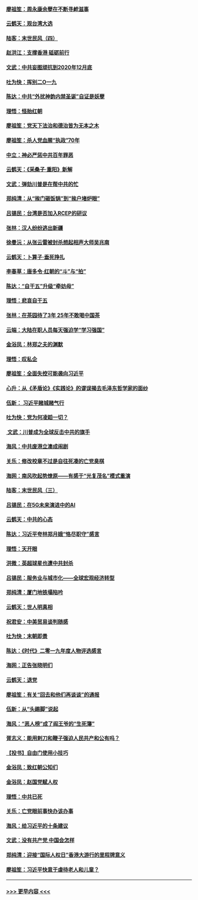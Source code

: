 #### [廖祖笙：周永康余孽在不断寻衅滋事](../pages/nsc993/n11751013.md?t=12291133) 
#### [云鹤天：观台湾大选](../pages/nsc993/n11751007.md?t=12291133) 
#### [陆客：末世民风（四）](../pages/nsc993/n11749203.md?t=12291133) 
#### [赵洪江：支撑香港 砥砺前行](../pages/nsc993/n11748482.md?t=12291133) 
#### [文武：中共妄图顽抗到2020年12月底](../pages/nsc993/n11748446.md?t=12291133) 
#### [吐为快：挥别二O一九](../pages/nsc993/n11748411.md?t=12291133) 
#### [陈达：中共“外扰神韵内禁圣诞”自证是妖孽](../pages/nsc993/n11748226.md?t=12291133) 
#### [理悟：怪胎红朝](../pages/nsc993/n11748206.md?t=12291133) 
#### [廖祖笙：党天下法治和德治皆为无本之木](../pages/nsc993/n11748135.md?t=12291133) 
#### [廖祖笙：杀人党血腥“执政”70年](../pages/nsc993/n11745144.md?t=12291133) 
#### [中立：神必严惩中共百年罪恶](../pages/nsc993/n11744970.md?t=12291133) 
#### [云鹤天：《采桑子‧重阳》新解](../pages/nsc993/n11744948.md?t=12291133) 
#### [文武：弹劾川普是在帮中共的忙](../pages/nsc993/n11744758.md?t=12291133) 
#### [郑纯清：从“挨门砸饭锅”到“挨户堵炉眼”](../pages/nsc993/n11744745.md?t=12291133) 
#### [吕锡民：台湾是否加入RCEP的研议](../pages/nsc993/n11744701.md?t=12291133) 
#### [张林：汉人纷纷逃出新疆](../pages/nsc993/n11743530.md?t=12291133) 
#### [徐曼沅：从张云雷被封杀想起相声大师吴兆南](../pages/nsc993/n11741816.md?t=12291133) 
#### [云鹤天：卜算子‧垂死挣扎](../pages/nsc993/n11739956.md?t=12291133) 
#### [李春草：唐多令‧红朝的“斗”与“拍”](../pages/nsc993/n11739830.md?t=12291133) 
#### [陈达：“自干五”升级“牵妨母”](../pages/nsc993/n11739724.md?t=12291133) 
#### [理悟：悲哀自干五](../pages/nsc993/n11739547.md?t=12291133) 
#### [张林：在茶园待了3年 25年不敢喝中国茶](../pages/nsc993/n11739240.md?t=12291133) 
#### [云端：大陆在职人员每天强迫学“学习强国”](../pages/nsc993/n11738735.md?t=12291133) 
#### [金浴凤：林郑之夫的渊默](../pages/nsc993/n11737735.md?t=12291133) 
#### [理悟：叹私企](../pages/nsc993/n11737715.md?t=12291133) 
#### [廖祖笙：全面失控可能袭向习近平](../pages/nsc993/n11737704.md?t=12291133) 
#### [心升：从《矛盾论》《实践论》的谬误揭去毛泽东哲学家的面纱](../pages/nsc993/n11736962.md?t=12291133) 
#### [伍新： 习近平赌城赌气行](../pages/nsc993/n11736929.md?t=12291133) 
#### [吐为快：党为何凌蹈一切？](../pages/nsc993/n11736915.md?t=12291133) 
#### [ 文武：川普成为全球反击中共的旗手](../pages/nsc993/n11736882.md?t=12291133) 
#### [海风：中共废港立澳成闹剧](../pages/nsc993/n11735857.md?t=12291133) 
#### [关乐：修改校章不过是自往死凑的亡党臭棋](../pages/nsc993/n11735097.md?t=12291133) 
#### [海网：南风吹起势燎原——有感于“光复茂名”模式重演](../pages/nsc993/n11732308.md?t=12291133) 
#### [陆客：末世民风（三）](../pages/nsc993/n11732211.md?t=12291133) 
#### [吕锡民：在5G未来演进中的AI](../pages/nsc993/n11730010.md?t=12291133) 
#### [云鹤天：中共的心态](../pages/nsc993/n11729906.md?t=12291133) 
#### [陈达：习近平夸林郑月娥“恪尽职守”感言](../pages/nsc993/n11729881.md?t=12291133) 
#### [理悟：天开眼](../pages/nsc993/n11729699.md?t=12291133) 
#### [洪微：英超球星也遭中共封杀](../pages/nsc993/n11727243.md?t=12291133) 
#### [吕锡民：服务业与城市化——全球宏观经济转型](../pages/nsc993/n11725845.md?t=12291133) 
#### [郑纯清：厦门地铁塌陷吟](../pages/nsc993/n11725813.md?t=12291133) 
#### [云鹤天：世人明真相](../pages/nsc993/n11725621.md?t=12291133) 
#### [祝君安：中美贸易谈判随感](../pages/nsc993/n11725609.md?t=12291133) 
#### [吐为快：末朝即景](../pages/nsc993/n11723365.md?t=12291133) 
#### [陈达：《时代》二零一九年度人物评选感言](../pages/nsc993/n11723337.md?t=12291133) 
#### [海网：正告张晓明们](../pages/nsc993/n11723228.md?t=12291133) 
#### [云鹤天：退党](../pages/nsc993/n11723056.md?t=12291133) 
#### [廖祖笙：有关“回去和他们再谈谈”的通报](../pages/nsc993/n11722442.md?t=12291133) 
#### [伍新：从“头踢脚”说起](../pages/nsc993/n11722429.md?t=12291133) 
#### [海风：“恶人榜”成了阎王爷的“生死簿”](../pages/nsc993/n11722272.md?t=12291133) 
#### [胥志义：能用剌刀和鞭子强迫人民共产和公有吗？](../pages/nsc993/n11720569.md?t=12291133) 
#### [【投书】自由门使用小技巧](../pages/nsc993/n11720180.md?t=12291133) 
#### [金浴凤：致红朝公知们](../pages/nsc993/n11720563.md?t=12291133) 
#### [金浴凤：赵国党赋人权](../pages/nsc993/n11720533.md?t=12291133) 
#### [理悟：中共已死](../pages/nsc993/n11720233.md?t=12291133) 
#### [关乐：亡党眼前事快办该办事](../pages/nsc993/n11719160.md?t=12291133) 
#### [海风：给习近平的十条建议](../pages/nsc993/n11717616.md?t=12291133) 
#### [文武：没有共产党 中国会怎样](../pages/nsc993/n11717584.md?t=12291133) 
#### [郑纯清：迎接“国际人权日”香港大游行的里程牌意义](../pages/nsc993/n11717417.md?t=12291133) 
#### [廖祖笙：习近平快意于虐待老人和儿童？](../pages/nsc993/n11715313.md?t=12291133) 

----
#### [ >>> 更早内容 <<< ](../indexes/nsc993-earlier.md)
